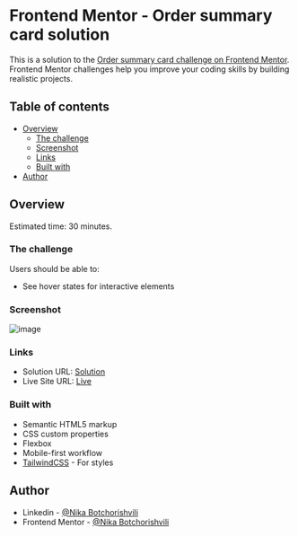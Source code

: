 # Frontend Mentor - Order summary card solution

This is a solution to the [Order summary card challenge on Frontend Mentor](https://www.frontendmentor.io/challenges/order-summary-component-QlPmajDUj). Frontend Mentor challenges help you improve your coding skills by building realistic projects. 

## Table of contents

- [Overview](#overview)
  - [The challenge](#the-challenge)
  - [Screenshot](#screenshot)
  - [Links](#links)
  - [Built with](#built-with)
- [Author](#author)


## Overview

Estimated time: 30 minutes.

### The challenge

Users should be able to:

- See hover states for interactive elements

### Screenshot

![image](https://github.com/NikaBotchorishvili/order-summary-component/assets/58900787/d9324884-bd95-4659-bae9-989e980a082b)

### Links

- Solution URL: [Solution](https://www.frontendmentor.io/solutions/order-summary-component-built-with-tailwindcss-jxtInQApIH)
- Live Site URL: [Live](https://order-summary-component-chi-six.vercel.app/)

### Built with

- Semantic HTML5 markup
- CSS custom properties
- Flexbox
- Mobile-first workflow
- [TailwindCSS](https://tailwindcss.com/) - For styles

## Author

- Linkedin - [@Nika Botchorishvili](https://www.linkedin.com/in/nika-botchorishvili-a27b09234/)
- Frontend Mentor - [@Nika Botchorishvili](https://www.frontendmentor.io/profile/NikaBotchorishvili)
